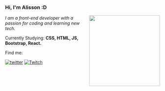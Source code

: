 ### Hi, I'm Alisson :D
<img align='right' src="https://github.com/alisson-sampaio/portfolio/blob/main/WLQv0ihI_400x400.jpg" width="230">
<p><em> I am a front-end developer with a passion for coding and learning new tech.</a>
 </em></p>
 
<p align="left">
  Currently Studying: <strong>CSS, HTML, JS, Bootstrap, React. </strong>
</p>


<p align="left">
 Find me:
</p>


[![twitter](https://img.shields.io/badge/twitter-1DA1F2?style=for-the-badge&logo=twitter&logoColor=white)](https://twitter.com/Loktus_)
[![Twitch](https://img.shields.io/badge/Twitch-9146FF?style=for-the-badge&logo=twitch&logoColor=white)](https://www.twitch.tv/loktus_)

<div>
  <a href="https://github.com/alisson-sampaio <img height="180em" src="https://github-readme-stats.vercel.app/api?username=alisson-sampaio&show_icons=true&theme=tokyonight&include_all_commits=true&count_private=true%22/%3E

